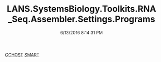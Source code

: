 ﻿---
title: LANS.SystemsBiology.Toolkits.RNA_Seq.Assembler.Settings.Programs
date: 6/13/2016 8:14:31 PM
---

[GCHOST](T-LANS.SystemsBiology.Toolkits.RNA_Seq.Assembler.Settings.Programs.GCHOST.html)
[SMART](T-LANS.SystemsBiology.Toolkits.RNA_Seq.Assembler.Settings.Programs.SMART.html)
